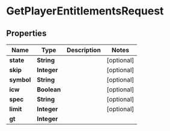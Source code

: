 

# GetPlayerEntitlementsRequest


## Properties

| Name | Type | Description | Notes |
|------------ | ------------- | ------------- | -------------|
|**state** | **String** |  |  [optional] |
|**skip** | **Integer** |  |  [optional] |
|**symbol** | **String** |  |  [optional] |
|**icw** | **Boolean** |  |  [optional] |
|**spec** | **String** |  |  [optional] |
|**limit** | **Integer** |  |  [optional] |
|**gt** | **Integer** |  |  |



